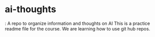 # ai-thoughts
: A repo to organize information  and thoughts on AI
This is a practice readme file for the course. We are learning how to use git hub repos.
